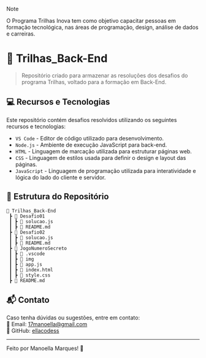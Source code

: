> [!Note]
> O Programa Trilhas Inova tem como objetivo capacitar pessoas em formação
> tecnológica, nas áreas de programação, design, análise de dados e carreiras.

# 📌 Trilhas_Back-End

> Repositório criado para armazenar as resoluções dos desafios do programa Trilhas, voltado para a formação em Back-End.

## 💻 Recursos e Tecnologias

Este repositório contém desafios resolvidos utilizando os seguintes recursos e tecnologias:

- ```VS Code``` - Editor de código utilizado para desenvolvimento.
- ```Node.js``` - Ambiente de execução JavaScript para back-end.
- ```HTML``` - Linguagem de marcação utilizada para estruturar páginas web.
- ```CSS``` - Linguagem de estilos usada para definir o design e layout das páginas.
- ```JavaScript``` - Linguagem de programação utilizada para interatividade e lógica do lado do cliente e servidor.

## 📂 Estrutura do Repositório

```
📂 Trilhas_Back-End
 ┣ 📂 Desafio01
 ┃ ┣ 📜 solucao.js
 ┃ ┣ 📜 README.md
 ┣ 📂 Desafio02
 ┃ ┣ 📜 solucao.js
 ┃ ┣ 📜 README.md
 ┣ 📂 JogoNumeroSecreto
 ┃ ┣ 📂 .vscode
 ┃ ┣ 📂 img
 ┃ ┣ 📜 app.js
 ┃ ┣ 📜 index.html
 ┃ ┣ 📜 style.css
 ┣ 📜 README.md
```

## 📬 Contato

Caso tenha dúvidas ou sugestões, entre em contato:  
📧 Email: [17manoella@gmail.com](#)  
🐙 GitHub: [ellacodess](https://github.com/ellacodess)  

---

Feito por Manoella Marques! 🌙
